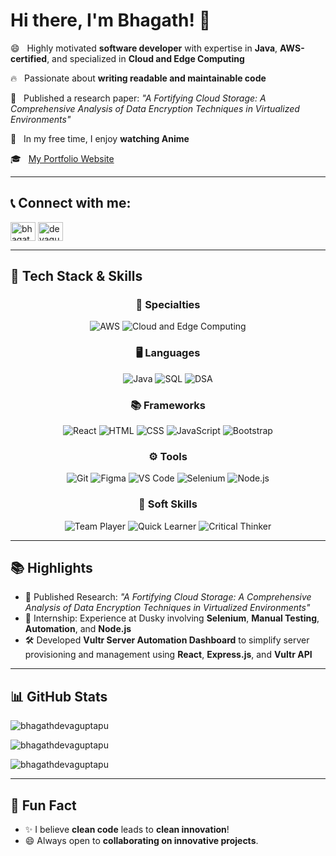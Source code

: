 # Hi there, I'm Bhagath! 👋

😄 &nbsp; Highly motivated **software developer** with expertise in **Java**, **AWS-certified**, and specialized in **Cloud and Edge Computing**

🔥 &nbsp; Passionate about **writing readable and maintainable code**  

🎨 &nbsp; Published a research paper: *"A Fortifying Cloud Storage: A Comprehensive Analysis of Data Encryption Techniques in Virtualized Environments"*  

🍵 &nbsp; In my free time, I enjoy **watching Anime**  

🎓 &nbsp; [My Portfolio Website](https://bhagathdevaguptapu.netlify.app/)  

---

## 📞 Connect with me:

<p align="left">
<a href="https://www.linkedin.com/in/bhagath-devaguptapu/" target="blank"><img align="center" src="https://raw.githubusercontent.com/rahuldkjain/github-profile-readme-generator/master/src/images/icons/Social/linked-in-alt.svg" alt="bhagath linkedin" height="30" width="40" /></a>
<a href="https://instagram.com/devaguptapu_bhagath" target="blank"><img align="center" src="https://raw.githubusercontent.com/rahuldkjain/github-profile-readme-generator/master/src/images/icons/Social/instagram.svg" alt="devaguptapu_bhagath" height="30" width="40" /></a>
</p>

---

## 💪 Tech Stack & Skills

<div align="center">

### 🚀 **Specialties**
<p>
<img src="https://img.shields.io/badge/AWS-%23FF9900.svg?style=for-the-badge&logo=amazon-aws&logoColor=white" alt="AWS"/>
<img src="https://img.shields.io/badge/Cloud%20and%20Edge%20Computing-%230A74DA.svg?style=for-the-badge" alt="Cloud and Edge Computing"/>
</p>

### 🖥️ **Languages**
<p>
<img src="https://img.shields.io/badge/Java-%23007396.svg?style=for-the-badge&logo=java&logoColor=white" alt="Java"/>
<img src="https://img.shields.io/badge/SQL-%23478A99.svg?style=for-the-badge&logo=database&logoColor=white" alt="SQL"/>
<img src="https://img.shields.io/badge/Data%20Structures%20and%20Algorithms-%23664e5c.svg?style=for-the-badge" alt="DSA"/>
</p>

### 📚 **Frameworks**
<p>
<img src="https://img.shields.io/badge/React-%2361DAFB.svg?style=for-the-badge&logo=react&logoColor=black" alt="React"/>
<img src="https://img.shields.io/badge/HTML-%23E34F26.svg?style=for-the-badge&logo=html5&logoColor=white" alt="HTML"/>
<img src="https://img.shields.io/badge/CSS-%231572B6.svg?style=for-the-badge&logo=css3&logoColor=white" alt="CSS"/>
<img src="https://img.shields.io/badge/JavaScript-%23F7DF1E.svg?style=for-the-badge&logo=javascript&logoColor=black" alt="JavaScript"/>
<img src="https://img.shields.io/badge/Bootstrap-%237952B3.svg?style=for-the-badge&logo=bootstrap&logoColor=white" alt="Bootstrap"/>
</p>

### ⚙️ **Tools**
<p>
<img src="https://img.shields.io/badge/Git-%23F05032.svg?style=for-the-badge&logo=git&logoColor=white" alt="Git"/>
<img src="https://img.shields.io/badge/Figma-%23F24E1E.svg?style=for-the-badge&logo=figma&logoColor=white" alt="Figma"/>
<img src="https://img.shields.io/badge/VS%20Code-%23007ACC.svg?style=for-the-badge&logo=visual-studio-code&logoColor=white" alt="VS Code"/>
<img src="https://img.shields.io/badge/Selenium-%2343B02A.svg?style=for-the-badge&logo=selenium&logoColor=white" alt="Selenium"/>
<img src="https://img.shields.io/badge/Node.js-%23339933.svg?style=for-the-badge&logo=node.js&logoColor=white" alt="Node.js"/>
</p>

### 🌟 **Soft Skills**
<p>
<img src="https://img.shields.io/badge/Team%20Player-%2312A4D9.svg?style=for-the-badge" alt="Team Player"/>
<img src="https://img.shields.io/badge/Quick%20Learner-%23E67E22.svg?style=for-the-badge" alt="Quick Learner"/>
<img src="https://img.shields.io/badge/Critical%20Thinker-%23D4AC0D.svg?style=for-the-badge" alt="Critical Thinker"/>
</p>

</div>


---

## 📚 Highlights

- 🎨 Published Research: *"A Fortifying Cloud Storage: A Comprehensive Analysis of Data Encryption Techniques in Virtualized Environments"*
- 💼 Internship: Experience at Dusky involving **Selenium**, **Manual Testing**, **Automation**, and **Node.js**
- 🛠️ Developed **Vultr Server Automation Dashboard** to simplify server provisioning and management using **React**, **Express.js**, and **Vultr API**

---

## 📊 GitHub Stats

<p><img align="center" src="https://github-readme-stats.vercel.app/api?username=bhagathdevaguptapu&show_icons=true&theme=radical" alt="bhagathdevaguptapu" /></p>

<p><img align="center" src="https://github-readme-streak-stats.herokuapp.com/?user=bhagathdevaguptapu&theme=radical" alt="bhagathdevaguptapu" /></p>

<p><img align="center" src="https://github-readme-stats.vercel.app/api/top-langs?username=bhagathdevaguptapu&show_icons=true&locale=en&layout=compact&theme=radical" alt="bhagathdevaguptapu" /></p>

---

## 🎨 Fun Fact
- ✨ I believe **clean code** leads to **clean innovation**!  
- 😄 Always open to **collaborating on innovative projects**.
